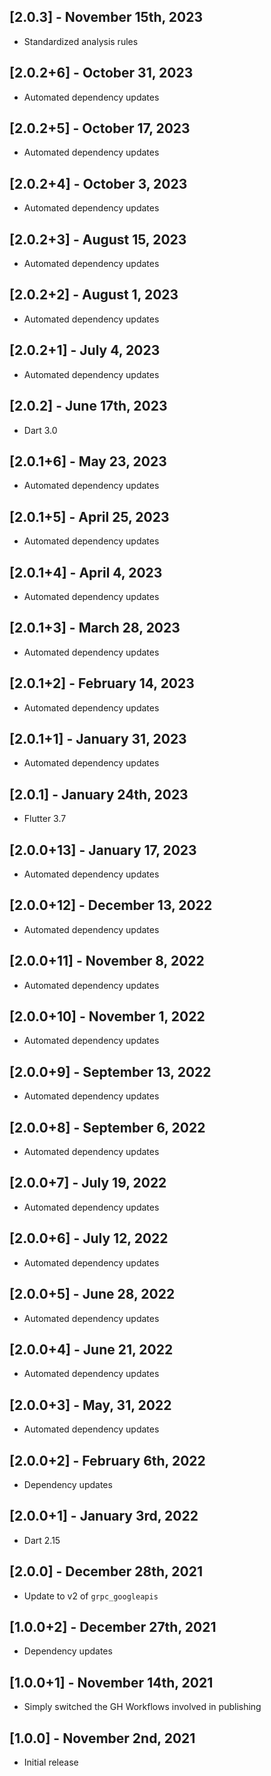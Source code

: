 ## [2.0.3] - November 15th, 2023

* Standardized analysis rules


## [2.0.2+6] - October 31, 2023

* Automated dependency updates


## [2.0.2+5] - October 17, 2023

* Automated dependency updates


## [2.0.2+4] - October 3, 2023

* Automated dependency updates


## [2.0.2+3] - August 15, 2023

* Automated dependency updates


## [2.0.2+2] - August 1, 2023

* Automated dependency updates


## [2.0.2+1] - July 4, 2023

* Automated dependency updates


## [2.0.2] - June 17th, 2023

* Dart 3.0


## [2.0.1+6] - May 23, 2023

* Automated dependency updates


## [2.0.1+5] - April 25, 2023

* Automated dependency updates


## [2.0.1+4] - April 4, 2023

* Automated dependency updates


## [2.0.1+3] - March 28, 2023

* Automated dependency updates


## [2.0.1+2] - February 14, 2023

* Automated dependency updates


## [2.0.1+1] - January 31, 2023

* Automated dependency updates


## [2.0.1] - January 24th, 2023

* Flutter 3.7


## [2.0.0+13] - January 17, 2023

* Automated dependency updates


## [2.0.0+12] - December 13, 2022

* Automated dependency updates


## [2.0.0+11] - November 8, 2022

* Automated dependency updates


## [2.0.0+10] - November 1, 2022

* Automated dependency updates


## [2.0.0+9] - September 13, 2022

* Automated dependency updates


## [2.0.0+8] - September 6, 2022

* Automated dependency updates


## [2.0.0+7] - July 19, 2022

* Automated dependency updates


## [2.0.0+6] - July 12, 2022

* Automated dependency updates


## [2.0.0+5] - June 28, 2022

* Automated dependency updates


## [2.0.0+4] - June 21, 2022

* Automated dependency updates


## [2.0.0+3] - May, 31, 2022

* Automated dependency updates


## [2.0.0+2] - February 6th, 2022

* Dependency updates


## [2.0.0+1] - January 3rd, 2022

* Dart 2.15


## [2.0.0] - December 28th, 2021

* Update to v2 of `grpc_googleapis`


## [1.0.0+2] - December 27th, 2021

* Dependency updates


## [1.0.0+1] - November 14th, 2021

* Simply switched the GH Workflows involved in publishing


## [1.0.0] - November 2nd, 2021

* Initial release

























